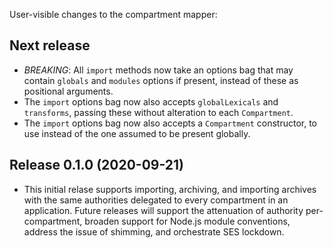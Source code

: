 User-visible changes to the compartment mapper:

## Next release

* *BREAKING*: All `import` methods now take an options bag that may contain
  `globals` and `modules` options if present, instead of these as positional
  arguments.
* The `import` options bag now also accepts `globalLexicals` and `transforms`,
  passing these without alteration to each `Compartment`.
* The `import` options bag now also accepts a `Compartment` constructor, to use
  instead of the one assumed to be present globally.

## Release 0.1.0 (2020-09-21)

* This initial relase supports importing, archiving, and importing archives
  with the same authorities delegated to every compartment in an application.
  Future releases will support the attenuation of authority per-compartment,
  broaden support for Node.js module conventions, address the issue
  of shimming, and orchestrate SES lockdown.
